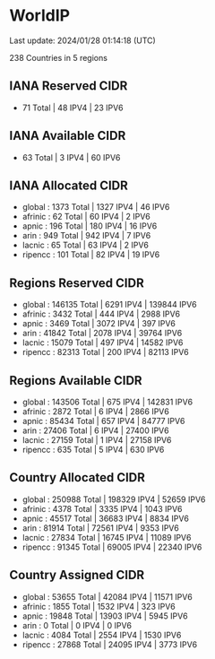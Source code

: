 # WorldIP

Last update: 2024/01/28 01:14:18 (UTC)

238 Countries in 5 regions

## IANA Reserved CIDR

- 71 Total | 48 IPV4 | 23 IPV6

## IANA Available CIDR

- 63 Total | 3 IPV4 | 60 IPV6

## IANA Allocated CIDR

- global : 1373 Total | 1327 IPV4 | 46 IPV6
- afrinic : 62 Total | 60 IPV4 | 2 IPV6
- apnic : 196 Total | 180 IPV4 | 16 IPV6
- arin : 949 Total | 942 IPV4 | 7 IPV6
- lacnic : 65 Total | 63 IPV4 | 2 IPV6
- ripencc : 101 Total | 82 IPV4 | 19 IPV6

## Regions Reserved CIDR

- global : 146135 Total | 6291 IPV4 | 139844 IPV6
- afrinic : 3432 Total | 444 IPV4 | 2988 IPV6
- apnic : 3469 Total | 3072 IPV4 | 397 IPV6
- arin : 41842 Total | 2078 IPV4 | 39764 IPV6
- lacnic : 15079 Total | 497 IPV4 | 14582 IPV6
- ripencc : 82313 Total | 200 IPV4 | 82113 IPV6

## Regions Available CIDR

- global : 143506 Total | 675 IPV4 | 142831 IPV6
- afrinic : 2872 Total | 6 IPV4 | 2866 IPV6
- apnic : 85434 Total | 657 IPV4 | 84777 IPV6
- arin : 27406 Total | 6 IPV4 | 27400 IPV6
- lacnic : 27159 Total | 1 IPV4 | 27158 IPV6
- ripencc : 635 Total | 5 IPV4 | 630 IPV6

## Country Allocated CIDR

- global : 250988 Total | 198329 IPV4 | 52659 IPV6
- afrinic : 4378 Total | 3335 IPV4 | 1043 IPV6
- apnic : 45517 Total | 36683 IPV4 | 8834 IPV6
- arin : 81914 Total | 72561 IPV4 | 9353 IPV6
- lacnic : 27834 Total | 16745 IPV4 | 11089 IPV6
- ripencc : 91345 Total | 69005 IPV4 | 22340 IPV6

## Country Assigned CIDR

- global : 53655 Total | 42084 IPV4 | 11571 IPV6
- afrinic : 1855 Total | 1532 IPV4 | 323 IPV6
- apnic : 19848 Total | 13903 IPV4 | 5945 IPV6
- arin : 0 Total | 0 IPV4 | 0 IPV6
- lacnic : 4084 Total | 2554 IPV4 | 1530 IPV6
- ripencc : 27868 Total | 24095 IPV4 | 3773 IPV6
